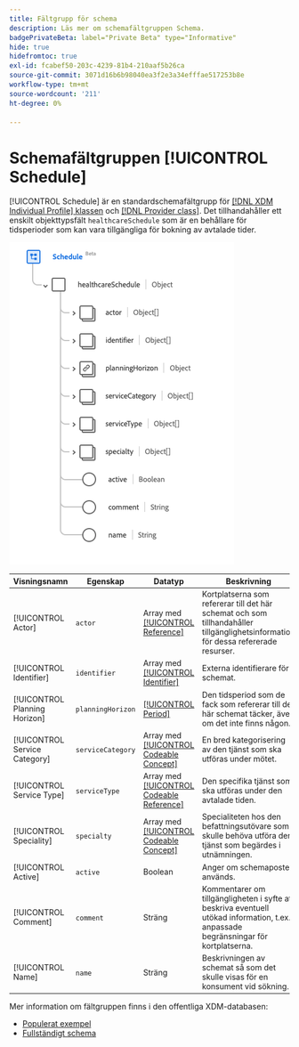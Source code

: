 ```yaml
---
title: Fältgrupp för schema
description: Läs mer om schemafältgruppen Schema.
badgePrivateBeta: label="Private Beta" type="Informative"
hide: true
hidefromtoc: true
exl-id: fcabef50-203c-4239-81b4-210aaf5b26ca
source-git-commit: 3071d16b6b98040ea3f2e3a34efffae517253b8e
workflow-type: tm+mt
source-wordcount: '211'
ht-degree: 0%

---
```


# Schemafältgruppen [!UICONTROL Schedule]

[!UICONTROL Schedule] är en standardschemafältgrupp för [[!DNL XDM Individual Profile] klassen](../../../classes/individual-profile.md) och [[!DNL Provider class]](../../../classes/provider.md). Det tillhandahåller ett enskilt objekttypsfält `healthcareSchedule` som är en behållare för tidsperioder som kan vara tillgängliga för bokning av avtalade tider.

![Fältgruppsstruktur](../../../images/healthcare/field-groups/schedule.png)

| Visningsnamn | Egenskap | Datatyp | Beskrivning |
| --- | --- | --- | --- |
| [!UICONTROL Actor] | `actor` | Array med [[!UICONTROL Reference]](../data-types/reference.md) | Kortplatserna som refererar till det här schemat och som tillhandahåller tillgänglighetsinformation för dessa refererade resurser. |
| [!UICONTROL Identifier] | `identifier` | Array med [[!UICONTROL Identifier]](../data-types/identifier.md) | Externa identifierare för schemat. |
| [!UICONTROL Planning Horizon] | `planningHorizon` | [[!UICONTROL Period]](../data-types/period.md) | Den tidsperiod som de fack som refererar till det här schemat täcker, även om det inte finns någon. |
| [!UICONTROL Service Category] | `serviceCategory` | Array med [[!UICONTROL Codeable Concept]](../data-types/codeable-concept.md) | En bred kategorisering av den tjänst som ska utföras under mötet. |
| [!UICONTROL Service Type] | `serviceType` | Array med [[!UICONTROL Codeable Reference]](../data-types/codeable-reference.md) | Den specifika tjänst som ska utföras under den avtalade tiden. |
| [!UICONTROL Speciality] | `specialty` | Array med [[!UICONTROL Codeable Concept]](../data-types/codeable-concept.md) | Specialiteten hos den befattningsutövare som skulle behöva utföra den tjänst som begärdes i utnämningen. |
| [!UICONTROL Active] | `active` | Boolean | Anger om schemaposten används. |
| [!UICONTROL Comment] | `comment` | Sträng | Kommentarer om tillgängligheten i syfte att beskriva eventuell utökad information, t.ex. anpassade begränsningar för kortplatserna. |
| [!UICONTROL Name] | `name` | Sträng | Beskrivningen av schemat så som det skulle visas för en konsument vid sökning. |

Mer information om fältgruppen finns i den offentliga XDM-databasen:

* [Populerat exempel](https://github.com/adobe/xdm/blob/master/extensions/industry/healthcare/fhir/fieldgroups/schedule.example.1.json)
* [Fullständigt schema](https://github.com/adobe/xdm/blob/master/extensions/industry/healthcare/fhir/fieldgroups/schedule.schema.json)
